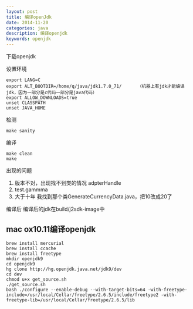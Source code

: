 ```yaml
---
layout: post
title: 编译openJdk
date: 2014-11-20
categories: java
description: 编译openjdk
keywords: openjdk
---
```


下载openjdk

设置环境

    export LANG=C
    export ALT_BOOTDIR=/home/q/java/jdk1.7.0_71/      （机器上有jdk才能编译jdk，因为一部分是c代码一部分是java代码）    
    export ALLOW_DOWNLOADS=true  
    unset CLASSPATH  
    unset JAVA_HOME

检测

    make sanity

编译

    make clean
    make

出现的问题

1.  版本不对，出现找不到类的情况 adpterHandle
2.  test.gammma
3.  大于十年
我找到那个类GenerateCurrencyData.java，把10改成20了

编译后
编译后的jdk在build/j2sdk-image中





## mac ox10.11编译openjdk

    brew install mercurial
    brew install ccache
    brew install freetype
    mkdir openjdk9
    cd openjdk9
    hg clone http://hg.openjdk.java.net/jdk9/dev
    cd dev
    chmod u+x get_source.sh
    ./get_source.sh
    bash ./configure --enable-debug --with-target-bits=64 -with-freetype-include=/usr/local/Cellar/freetype/2.6.5/include/freetype2 -with-freetype-lib=/usr/local/Cellar/freetype/2.6.5/lib
